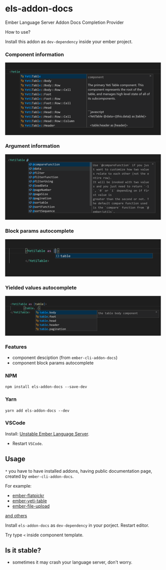 # els-addon-docs
Ember Language Server Addon Docs Completion Provider


How to use?

Install this addon as `dev-dependency` inside your ember project.


### Component information

![Component information](previews/component-information.png)

### Argument information

![Argument information](previews/argument-information.png)

### Block params autocomplete

![Block params autocomplete](previews/block-params-autocomplete.png)

### Yielded values autocomplete

![Block params autocomplete](previews/yield-arguments-autocomplete.png)


### Features

* component desciption (from `ember-cli-addon-docs`)
* component block params autocomplete

### NPM
`npm install els-addon-docs --save-dev`

### Yarn
`yarn add els-addon-docs --dev`

### VSCode

Install: [Unstable Ember Language Server](https://marketplace.visualstudio.com/items?itemName=lifeart.vscode-ember-unstable).

* Restart `VSCode`.

## Usage

`*` you have to have installed addons, having public documentation page, created by `ember-cli-addon-docs`.

For example:

* [ember-flatpickr](https://shipshapecode.github.io/ember-flatpickr/)
* [ember-yeti-table](https://miguelcobain.github.io/ember-yeti-table/)
* [ember-file-upload](https://adopted-ember-addons.github.io/ember-file-upload/)

[and others](https://github.com/ember-learn/ember-cli-addon-docs/network/dependents?package_id=UGFja2FnZS01MTIzMzk3Mg%3D%3D)


Install `els-addon-docs` as `dev-dependency` in your porject.
Restart editor.

Try type `<` inside component template.


## Is it stable?

* sometimes it may crash your language server, don't worry.
